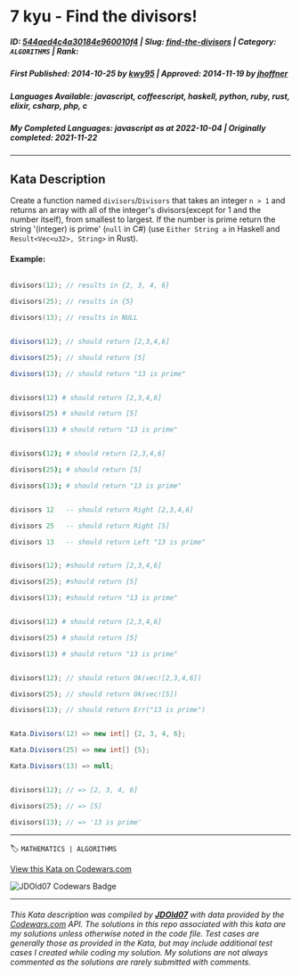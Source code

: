 # 7 kyu - Find the divisors! 

##### **ID**: [544aed4c4a30184e960010f4](https://www.codewars.com/kata/544aed4c4a30184e960010f4) | **Slug**: [find-the-divisors](https://www.codewars.com/kata/544aed4c4a30184e960010f4) | **Category**: `ALGORITHMS` | **Rank**: <span style="color:white">7 kyu</span>

##### **First Published**: 2014-10-25 ***by*** [kwy95](https://www.codewars.com/users/kwy95) | **Approved**: 2014-11-19 ***by*** [jhoffner](https://www.codewars.com/users/jhoffner)

##### **Languages Available**: javascript, coffeescript, haskell, python, ruby, rust, elixir, csharp, php, c

##### **My Completed Languages**: javascript ***as at*** 2022-10-04 | **Originally completed**: 2021-11-22

---

## Kata Description


Create a function named `divisors`/`Divisors` that takes an integer `n > 1` and returns an array with all of the integer's divisors(except for 1 and the number itself), from smallest to largest. If the number is prime return the string '(integer) is prime' (`null` in C#) (use `Either String a` in Haskell and `Result<Vec<u32>, String>` in Rust).



#### Example:



```c

divisors(12); // results in {2, 3, 4, 6}

divisors(25); // results in {5}

divisors(13); // results in NULL

```

```javascript

divisors(12); // should return [2,3,4,6]

divisors(25); // should return [5]

divisors(13); // should return "13 is prime"

```

```elixir

divisors(12) # should return [2,3,4,6]

divisors(25) # should return [5]

divisors(13) # should return "13 is prime"

```

```coffeescript

divisors(12); # should return [2,3,4,6]

divisors(25); # should return [5]

divisors(13); # should return "13 is prime"

```

```haskell

divisors 12   -- should return Right [2,3,4,6]

divisors 25   -- should return Right [5]

divisors 13   -- should return Left "13 is prime"

```

```python

divisors(12); #should return [2,3,4,6]

divisors(25); #should return [5]

divisors(13); #should return "13 is prime"

```

```ruby

divisors(12) # should return [2,3,4,6]

divisors(25) # should return [5]

divisors(13) # should return "13 is prime"

```

```rust

divisors(12); // should return Ok(vec![2,3,4,6])

divisors(25); // should return Ok(vec![5])

divisors(13); // should return Err("13 is prime")

```

```csharp

Kata.Divisors(12) => new int[] {2, 3, 4, 6};

Kata.Divisors(25) => new int[] {5};

Kata.Divisors(13) => null;

```

```php

divisors(12); // => [2, 3, 4, 6]

divisors(25); // => [5]

divisors(13); // => '13 is prime'

```

---


🏷 `MATHEMATICS | ALGORITHMS`


[View this Kata on Codewars.com](https://www.codewars.com/kata/544aed4c4a30184e960010f4)

![](https://www.codewars.com/users/jdold07/badges/large "JDOld07 Codewars Badge")

---

###### *This Kata description was compiled by [**JDOld07**](https://tpstech.dev) with data provided by the [Codewars.com](https://www.codewars.com) API.  The solutions in this repo associated with this kata are my solutions unless otherwise noted in the code file.  Test cases are generally those as provided in the Kata, but may include additional test cases I created while coding my solution.  My solutions are not always commented as the solutions are rarely submitted with comments.*
